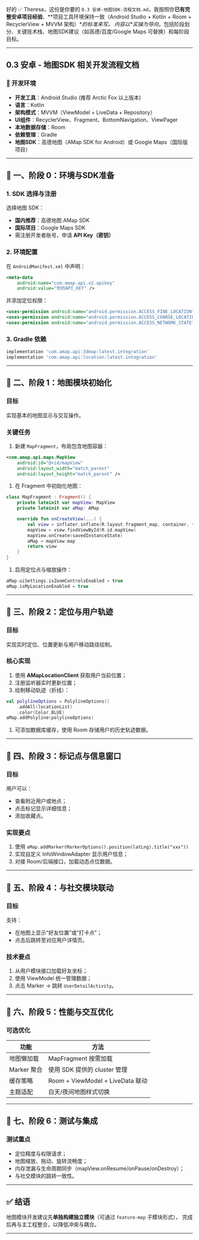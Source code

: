 好的 ✅ Theresa，这份是你要的 `0.3 安卓-地图SDK-流程文档.md`，我按照你**已有完整安卓项目经验**、**项目工具环境保持一致（Android Studio + Kotlin + Room + RecyclerView + MVVM 架构）\**的标准来写。
 内容以\**实操为导向**，包括阶段划分、关键技术栈、地图SDK建议（如高德/百度/Google Maps 可替换）和每阶段目标。

------

## 0.3 安卓 - 地图SDK 相关开发流程文档

### 🔧 开发环境

- **开发工具**：Android Studio (推荐 Arctic Fox 以上版本)
- **语言**：Kotlin
- **架构模式**：MVVM（ViewModel + LiveData + Repository）
- **UI组件**：RecyclerView、Fragment、BottomNavigation、ViewPager
- **本地数据存储**：Room
- **依赖管理**：Gradle
- **地图SDK**：高德地图（AMap SDK for Android）或 Google Maps（国际版项目）

------

## 🧩 一、阶段 0：环境与SDK准备

### 1. SDK 选择与注册

选择地图 SDK：

- **国内推荐**：高德地图 AMap SDK
- **国际项目**：Google Maps SDK
- 需注册开发者账号，申请 **API Key（密钥）**

### 2. 环境配置

在 `AndroidManifest.xml` 中声明：

```xml
<meta-data
    android:name="com.amap.api.v2.apikey"
    android:value="你的API_KEY" />
```

并添加定位权限：

```xml
<uses-permission android:name="android.permission.ACCESS_FINE_LOCATION" />
<uses-permission android:name="android.permission.ACCESS_COARSE_LOCATION" />
<uses-permission android:name="android.permission.ACCESS_NETWORK_STATE" />
```

### 3. Gradle 依赖

```gradle
implementation 'com.amap.api:3dmap:latest.integration'
implementation 'com.amap.api:location:latest.integration'
```

------

## 🚀 二、阶段 1：地图模块初始化

### 目标

实现基本的地图显示与交互操作。

### 关键任务

1. 新建 `MapFragment`，布局包含地图容器：

```xml
<com.amap.api.maps.MapView
    android:id="@+id/mapView"
    android:layout_width="match_parent"
    android:layout_height="match_parent" />
```

1. 在 Fragment 中初始化地图：

```kotlin
class MapFragment : Fragment() {
    private lateinit var mapView: MapView
    private lateinit var aMap: AMap

    override fun onCreateView(...) {
        val view = inflater.inflate(R.layout.fragment_map, container, false)
        mapView = view.findViewById(R.id.mapView)
        mapView.onCreate(savedInstanceState)
        aMap = mapView.map
        return view
    }
}
```

1. 启用定位点与缩放操作：

```kotlin
aMap.uiSettings.isZoomControlsEnabled = true
aMap.isMyLocationEnabled = true
```

------

## 📍 三、阶段 2：定位与用户轨迹

### 目标

实现实时定位、位置更新与用户移动路径绘制。

### 核心实现

1. 使用 **AMapLocationClient** 获取用户当前位置；
2. 注册监听器实时更新位置；
3. 绘制移动轨迹（折线）：

```kotlin
val polylineOptions = PolylineOptions()
    .addAll(locationList)
    .color(Color.BLUE)
aMap.addPolyline(polylineOptions)
```

1. 可添加数据库缓存，使用 Room 存储用户的历史轨迹数据。

------

## 📌 四、阶段 3：标记点与信息窗口

### 目标

用户可以：

- 查看附近用户或地点；
- 点击标记显示详细信息；
- 添加收藏点。

### 实现要点

1. 使用 `aMap.addMarker(MarkerOptions().position(latLng).title("xxx"))`
2. 实现自定义 InfoWindowAdapter 显示用户信息；
3. 对接 Room/后端接口，加载动态点位数据。

------

## 🔄 五、阶段 4：与社交模块联动

### 目标

支持：

- 在地图上显示“好友位置”或“打卡点”；
- 点击后跳转至对应用户详情页。

### 技术要点

1. 从用户模块接口加载好友坐标；
2. 使用 ViewModel 统一管理数据；
3. 点击 Marker → 跳转 `UserDetailActivity`。

------

## 🧠 六、阶段 5：性能与交互优化

### 可选优化

| 功能        | 方法                             |
| ----------- | -------------------------------- |
| 地图懒加载  | MapFragment 按需加载             |
| Marker 聚合 | 使用 SDK 提供的 cluster 管理     |
| 缓存策略    | Room + ViewModel + LiveData 联动 |
| 主题适配    | 白天/夜间地图样式切换            |

------

## 🧭 七、阶段 6：测试与集成

### 测试重点

- 定位精度与权限请求；
- 地图缩放、拖动、旋转流畅度；
- 内存泄漏与生命周期同步（mapView.onResume/onPause/onDestroy）；
- 与社交模块的跳转一致性。

------

## ✅ 结语

地图模块开发建议先**单独构建独立模块**（可通过 `feature-map` 子模块形式），
 完成后再与主工程整合，以降低冲突与耦合。

------

